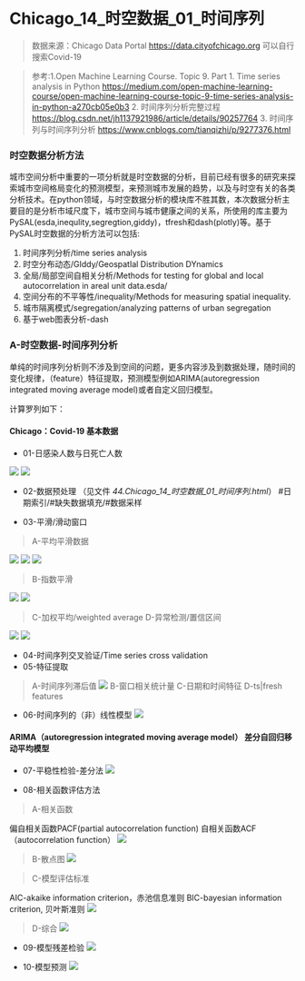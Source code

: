 # Chicago_14_时空数据_01_时间序列

> 数据来源：Chicago Data Portal https://data.cityofchicago.org 可以自行搜索Covid-19

> 参考:1.Open Machine Learning Course. Topic 9. Part 1. Time series analysis in Python https://medium.com/open-machine-learning-course/open-machine-learning-course-topic-9-time-series-analysis-in-python-a270cb05e0b3
> 2. 时间序列分析完整过程 https://blog.csdn.net/jh1137921986/article/details/90257764
> 3. 时间序列与时间序列分析 https://www.cnblogs.com/tianqizhi/p/9277376.html

### 时空数据分析方法
城市空间分析中重要的一项分析就是时空数据的分析，目前已经有很多的研究来探索城市空间格局变化的预测模型，来预测城市发展的趋势，以及与时空有关的各类分析技术。在python领域，与时空数据分析的模块库不胜其数，本次数据分析主要目的是分析市域尺度下，城市空间与城市健康之间的关系，所使用的库主要为PySAL(esda,inequlity,segregtion,giddy)，tfresh和dash(plotly)等。基于PySAL时空数据的分析方法可以包括:

1. 时间序列分析/time series analysis
2. 时空分布动态/GIddy/GeospatIal Distribution DYnamics 
3. 全局/局部空间自相关分析/Methods for testing for global and local autocorrelation in areal unit data.esda/
4. 空间分布的不平等性/inequality/Methods for measuring spatial inequality.
5. 城市隔离模式/segregation/analyzing patterns of urban segregation
6. 基于web图表分析-dash


### A-时空数据-时间序列分析
单纯的时间序列分析则不涉及到空间的问题，更多内容涉及到数据处理，随时间的变化规律，（feature）特征提取，预测模型例如ARIMA(autoregression integrated moving average model)或者自定义回归模型。

计算罗列如下：
#### Chicago：Covid-19 基本数据
* 01-日感染人数与日死亡人数

![](https://github.com/richieBao/python-urbanPlanning/blob/master/images/44_01.png)
![](https://github.com/richieBao/python-urbanPlanning/blob/master/images/44_02.png)

* 02-数据预处理 （见文件 <em>44.Chicago_14_时空数据_01_时间序列.html</em>）
#日期索引/#缺失数据填充/#数据采样

* 03-平滑/滑动窗口
> A-平均平滑数据

![](https://github.com/richieBao/python-urbanPlanning/blob/master/images/44_03.png)
![](https://github.com/richieBao/python-urbanPlanning/blob/master/images/44_04.png)
![](https://github.com/richieBao/python-urbanPlanning/blob/master/images/44_05.png)

> B-指数平滑

![](https://github.com/richieBao/python-urbanPlanning/blob/master/images/44_09.png)
![](https://github.com/richieBao/python-urbanPlanning/blob/master/images/44_10.png)

> C-加权平均/weighted average
> D-异常检测/置信区间

![](https://github.com/richieBao/python-urbanPlanning/blob/master/images/44_06.png)
![](https://github.com/richieBao/python-urbanPlanning/blob/master/images/44_07.png)

* 04-时间序列交叉验证/Time series cross validation
* 05-特征提取
> A-时间序列滞后值
![](https://github.com/richieBao/python-urbanPlanning/blob/master/images/44_11.png)
> B-窗口相关统计量
> C-日期和时间特征
> D-ts|fresh features

* 06-时间序列的（非）线性模型
![](https://github.com/richieBao/python-urbanPlanning/blob/master/images/44_12.png)

#### ARIMA（autoregression integrated moving average model） 差分自回归移动平均模型
* 07-平稳性检验-差分法
![](https://github.com/richieBao/python-urbanPlanning/blob/master/images/44_20.png)

* 08-相关函数评估方法
> A-相关函数

偏自相关函数PACF(partial autocorrelation function)
自相关函数ACF（autocorrelation function）
![](https://github.com/richieBao/python-urbanPlanning/blob/master/images/44_14.png)

> B-散点图
![](https://github.com/richieBao/python-urbanPlanning/blob/master/images/44_15.png)

> C-模型评估标准

AIC-akaike information criterion，赤池信息准则
BIC-bayesian information criterion, 贝叶斯准则
![](https://github.com/richieBao/python-urbanPlanning/blob/master/images/44_17.png)

> D-综合
![](https://github.com/richieBao/python-urbanPlanning/blob/master/images/44_16.png)

* 09-模型残差检验
![](https://github.com/richieBao/python-urbanPlanning/blob/master/images/44_18.png)

* 10-模型预测
![](https://github.com/richieBao/python-urbanPlanning/blob/master/images/44_21.png)
